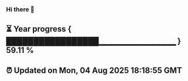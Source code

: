 ### Hi there 👋
⏳ Year progress { █████████████████▁▁▁▁▁▁▁▁▁▁▁▁▁ } 59.11 %
---
⏰ Updated on Mon, 04 Aug 2025 18:18:55 GMT
---
